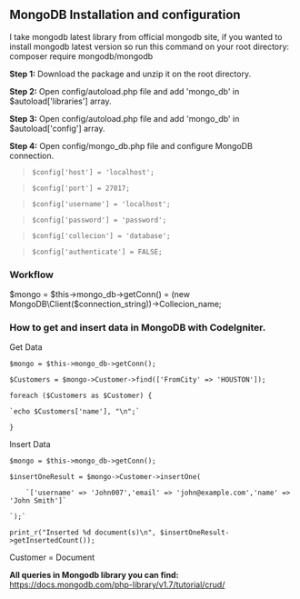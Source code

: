 ## MongoDB Installation and configuration

I take mongodb latest library from official mongodb site, if you wanted to install mongodb latest version so run this command on your root directory: composer require mongodb/mongodb

**Step 1:** Download the package and unzip it on the root directory.

**Step 2:** Open config/autoload.php file and add 'mongo_db' in $autoload['libraries'] array.

**Step 3:** Open config/autoload.php file and add 'mongo_db' in $autoload['config'] array.

**Step 4:** Open config/mongo_db.php file and configure MongoDB connection.

> `$config['host'] = 'localhost';`

> `$config['port'] = 27017;`

> `$config['username'] = 'localhost';`

> `$config['password'] = 'password';`

> `$config['collecion'] = 'database';`

> `$config['authenticate'] = FALSE;`

### Workflow

$mongo = $this->mongo_db->getConn() = (new MongoDB\Client($connection_string))->Collecion_name;

### How to get and insert data in MongoDB with CodeIgniter.

Get Data 

`$mongo = $this->mongo_db->getConn();`

`$Customers = $mongo->Customer->find(['FromCity' => 'HOUSTON']);`

`foreach ($Customers as $Customer) {`

    `echo $Customers['name'], "\n";`

`}`


Insert Data

`$mongo = $this->mongo_db->getConn();`

`$insertOneResult = $mongo->Customer->insertOne(`

        `['username' => 'John007','email' => 'john@example.com','name' => 'John Smith']`

    `);`

`print_r("Inserted %d document(s)\n", $insertOneResult->getInsertedCount());`

Customer = Document

**All queries in Mongodb library you can find:** https://docs.mongodb.com/php-library/v1.7/tutorial/crud/
